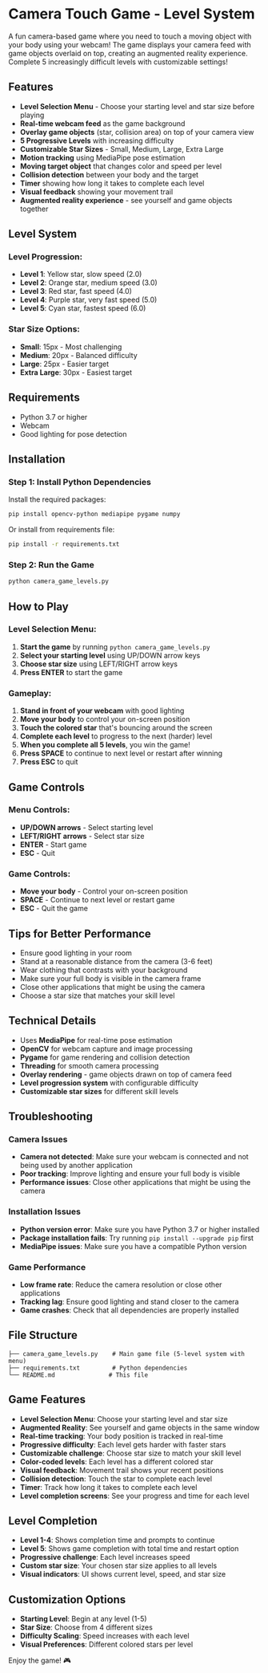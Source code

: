 # Camera Touch Game - Level System

A fun camera-based game where you need to touch a moving object with your body using your webcam! The game displays your camera feed with game objects overlaid on top, creating an augmented reality experience. Complete 5 increasingly difficult levels with customizable settings!

## Features

- **Level Selection Menu** - Choose your starting level and star size before playing
- **Real-time webcam feed** as the game background
- **Overlay game objects** (star, collision area) on top of your camera view
- **5 Progressive Levels** with increasing difficulty
- **Customizable Star Sizes** - Small, Medium, Large, Extra Large
- **Motion tracking** using MediaPipe pose estimation
- **Moving target object** that changes color and speed per level
- **Collision detection** between your body and the target
- **Timer** showing how long it takes to complete each level
- **Visual feedback** showing your movement trail
- **Augmented reality experience** - see yourself and game objects together

## Level System

### Level Progression:
- **Level 1**: Yellow star, slow speed (2.0)
- **Level 2**: Orange star, medium speed (3.0)
- **Level 3**: Red star, fast speed (4.0)
- **Level 4**: Purple star, very fast speed (5.0)
- **Level 5**: Cyan star, fastest speed (6.0)

### Star Size Options:
- **Small**: 15px - Most challenging
- **Medium**: 20px - Balanced difficulty
- **Large**: 25px - Easier target
- **Extra Large**: 30px - Easiest target

## Requirements

- Python 3.7 or higher
- Webcam
- Good lighting for pose detection

## Installation

### Step 1: Install Python Dependencies

Install the required packages:

```bash
pip install opencv-python mediapipe pygame numpy
```

Or install from requirements file:
```bash
pip install -r requirements.txt
```

### Step 2: Run the Game

```bash
python camera_game_levels.py
```

## How to Play

### Level Selection Menu:
1. **Start the game** by running `python camera_game_levels.py`
2. **Select your starting level** using UP/DOWN arrow keys
3. **Choose star size** using LEFT/RIGHT arrow keys
4. **Press ENTER** to start the game

### Gameplay:
1. **Stand in front of your webcam** with good lighting
2. **Move your body** to control your on-screen position
3. **Touch the colored star** that's bouncing around the screen
4. **Complete each level** to progress to the next (harder) level
5. **When you complete all 5 levels**, you win the game!
6. **Press SPACE** to continue to next level or restart after winning
7. **Press ESC** to quit

## Game Controls

### Menu Controls:
- **UP/DOWN arrows** - Select starting level
- **LEFT/RIGHT arrows** - Select star size
- **ENTER** - Start game
- **ESC** - Quit

### Game Controls:
- **Move your body** - Control your on-screen position
- **SPACE** - Continue to next level or restart game
- **ESC** - Quit the game

## Tips for Better Performance

- Ensure good lighting in your room
- Stand at a reasonable distance from the camera (3-6 feet)
- Wear clothing that contrasts with your background
- Make sure your full body is visible in the camera frame
- Close other applications that might be using the camera
- Choose a star size that matches your skill level

## Technical Details

- Uses **MediaPipe** for real-time pose estimation
- **OpenCV** for webcam capture and image processing
- **Pygame** for game rendering and collision detection
- **Threading** for smooth camera processing
- **Overlay rendering** - game objects drawn on top of camera feed
- **Level progression system** with configurable difficulty
- **Customizable star sizes** for different skill levels

## Troubleshooting

### Camera Issues
- **Camera not detected**: Make sure your webcam is connected and not being used by another application
- **Poor tracking**: Improve lighting and ensure your full body is visible
- **Performance issues**: Close other applications that might be using the camera

### Installation Issues
- **Python version error**: Make sure you have Python 3.7 or higher installed
- **Package installation fails**: Try running `pip install --upgrade pip` first
- **MediaPipe issues**: Make sure you have a compatible Python version

### Game Performance
- **Low frame rate**: Reduce the camera resolution or close other applications
- **Tracking lag**: Ensure good lighting and stand closer to the camera
- **Game crashes**: Check that all dependencies are properly installed

## File Structure

```
├── camera_game_levels.py    # Main game file (5-level system with menu)
├── requirements.txt         # Python dependencies
└── README.md               # This file
```

## Game Features

- **Level Selection Menu**: Choose your starting level and star size
- **Augmented Reality**: See yourself and game objects in the same window
- **Real-time tracking**: Your body position is tracked in real-time
- **Progressive difficulty**: Each level gets harder with faster stars
- **Customizable challenge**: Choose star size to match your skill level
- **Color-coded levels**: Each level has a different colored star
- **Visual feedback**: Movement trail shows your recent positions
- **Collision detection**: Touch the star to complete each level
- **Timer**: Track how long it takes to complete each level
- **Level completion screens**: See your progress and time for each level

## Level Completion

- **Level 1-4**: Shows completion time and prompts to continue
- **Level 5**: Shows game completion with total time and restart option
- **Progressive challenge**: Each level increases speed
- **Custom star size**: Your chosen star size applies to all levels
- **Visual indicators**: UI shows current level, speed, and star size

## Customization Options

- **Starting Level**: Begin at any level (1-5)
- **Star Size**: Choose from 4 different sizes
- **Difficulty Scaling**: Speed increases with each level
- **Visual Preferences**: Different colored stars per level

Enjoy the game! 🎮 